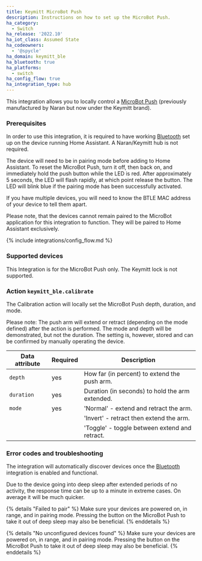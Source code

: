 ```yaml
---
title: Keymitt MicroBot Push
description: Instructions on how to set up the MicroBot Push.
ha_category:
  - Switch
ha_release: '2022.10'
ha_iot_class: Assumed State
ha_codeowners:
  - '@spycle'
ha_domain: keymitt_ble
ha_bluetooth: true
ha_platforms:
  - switch
ha_config_flow: true
ha_integration_type: hub
---
```


This integration allows you to locally control a [MicroBot Push](https://keymitt.com/products/microbot-push) (previously manufactured by Naran but now under the Keymitt brand).

### Prerequisites

In order to use this integration, it is required to have working [Bluetooth](/integrations/bluetooth) set up on the device running Home Assistant. A Naran/Keymitt hub is not required.

The device will need to be in pairing mode before adding to Home Assistant. To reset the MicroBot Push, turn it off, then back on, and immediately hold the push button while the LED is red. After approximately 5 seconds, the LED will flash rapidly, at which point release the button. The LED will blink blue if the pairing mode has been successfully activated.

If you have multiple devices, you will need to know the BTLE MAC address of your device to tell them apart.

Please note, that the devices cannot remain paired to the MicroBot application for this integration to function. They will be paired to Home Assistant exclusively.

{% include integrations/config_flow.md %}

### Supported devices

This Integration is for the MicroBot Push only. The Keymitt lock is not supported.

### Action `keymitt_ble.calibrate`

The Calibration action will locally set the MicroBot Push depth, duration, and mode.

Please note: The push arm will extend or retract (depending on the mode defined) after the action is performed. The mode and depth will be demonstrated, but not the duration. The setting is, however, stored and can be confirmed by manually operating the device.

| Data attribute | Required | Description                                                                                   |
| ---------------------- | -------- | --------------------------------------------------------------------------------------------- |
| `depth`                | yes      | How far (in percent) to extend the push arm.                                                  |
| `duration`             | yes      | Duration (in seconds) to hold the arm extended.                                               |
| `mode`                 | yes      |'Normal' - extend and retract the arm.                                                         |
|                        |          |'Invert' - retract then extend the arm.                                                        |      
|                        |          |'Toggle' - toggle between extend and retract.                                                  |

### Error codes and troubleshooting

The integration will automatically discover devices once the [Bluetooth](/integrations/bluetooth) integration is enabled and functional.

Due to the device going into deep sleep after extended periods of no activity, the response time can be up to a minute in extreme cases. On average it will be much quicker.

{% details "Failed to pair" %}
Make sure your devices are powered on, in range, and in pairing mode. Pressing the button on the MicroBot Push to take it out of deep sleep may also be beneficial.
{% enddetails %}

{% details "No unconfigured devices found" %}
Make sure your devices are powered on, in range, and in pairing mode. Pressing the button on the MicroBot Push to take it out of deep sleep may also be beneficial.
{% enddetails %}
